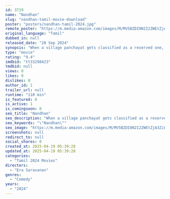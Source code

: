 ```yaml
---
id: 3719
name: "Nandhan"
slug: "nandhan-tamil-movie-download"
poster: "posters/nandhan-tamil-2024.jpg"
remote_poster: "https://m.media-amazon.com/images/M/MV5BZDI0N2I2ZWEtZjA3Zi00YzY4LTlmYzYtNWViOWM4YTc4YzgwXkEyXkFqcGc@._V1_SX300.jpg"
original_language: "Tamil"
dubbed_in: null
released_date: "20 Sep 2024"
synopsis: "When a village panchayat gets classified as a reserved one, an affluent upper-caste ex-president makes his oppressed house help the new president in order to retain power"
type: "movie"
rating: "9.4"
imdbid: "tt33298423"
tmdbid: null
views: 0
likes: 0
dislikes: 0
author_id: 1
trailer_url: null
runtime: "110 min"
is_featured: 0
is_active: 1
is_comingsoon: 0
seo_title: "Nandhan"
seo_description: "When a village panchayat gets classified as a reserved one, an affluent upper-caste ex-president makes his oppressed house help the new president in order to retain power"
seo_keywords: "\"Nandhan\""
seo_image: "https://m.media-amazon.com/images/M/MV5BZDI0N2I2ZWEtZjA3Zi00YzY4LTlmYzYtNWViOWM4YTc4YzgwXkEyXkFqcGc@._V1_SX300.jpg"
screenshots: null
redirect_to: null
social_shares: 0
created_at: 2025-04-19 05:39:28
updated_at: 2025-04-19 05:39:28
categories:
  - "Tamil 2024 Movies"
directors:
  - "Era Saravanan"
genres:
  - "Comedy"
years:
  - "2024"
---
```

